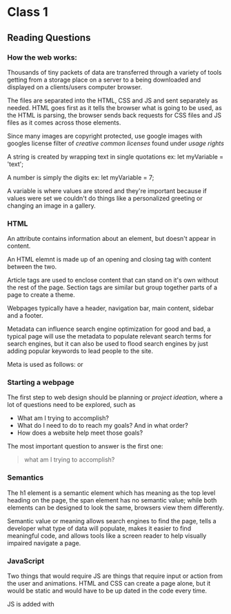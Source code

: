 # Class 1

## Reading Questions

### How the web works:

Thousands of tiny packets of data are transferred through a variety of tools getting from a storage place on a server to a being downloaded and displayed on a  clients/users computer browser.

The files are separated into the HTML, CSS and JS and sent separately as needed.  HTML goes first as it tells the browser what is going to be used, as the HTML is parsing, the browser sends back requests for CSS files and JS files as it comes across those elements.  

Since many images are copyright protected, use google images with googles license filter of *creative common licenses* found under *usage rights*

A string is created by wrapping text in single quotations ex:  let myVariable = 'text';

A number is simply the digits ex:  let myVariable = 7;

A variable is where values are stored and they're important because if values were set we couldn't do things like a personalized greeting or changing an image in a gallery.

### HTML

An attribute contains information about an element, but doesn't appear in content.  

An HTML elemnt is made up of an opening and closing tag with content between the two.

Article tags are used to enclose content that can stand on it's own without the rest of the page.  Section tags are similar but group together parts of a page to create a theme.

Webpages typically have a header, navigation bar, main content, sidebar and a footer.

Metadata can influence search engine optimization for good and bad, a typical page will use the metadata to populate relevant search terms for search engines, but it can also be used to flood search engines by just adding popular keywords to lead people to the site.

Meta is used as follows:  <meta name="author" content="Name"> or <meta name="description" content="blah blah blah...">

### Starting a webpage

The first step to web design should be planning or *project ideation*, where a lot of questions need to be explored, such as 
- What am I trying to accomplish?
- What do I need to do to reach my goals?  And in what order?
- How does a website help meet those goals?

The most important question to answer is the first one:
> what am I trying to accomplish?

### Semantics

The h1 element is a semantic element which has meaning as the top level heading on the page, the span element has no semantic value; while both elements can be designed to look the same, browsers view them differently.

Semantic value or meaning allows search engines to find the page, tells a developer what type of data will populate, makes it easier to find meaningful code, and allows tools like a screen reader to help visually impaired navigate a page.

### JavaScript

Two things that would require JS are things that require input or action from the user and animations.  HTML and CSS can create a page alone, but it would be static and would have to be up dated in the code every time. 

JS is added with <script> element.











